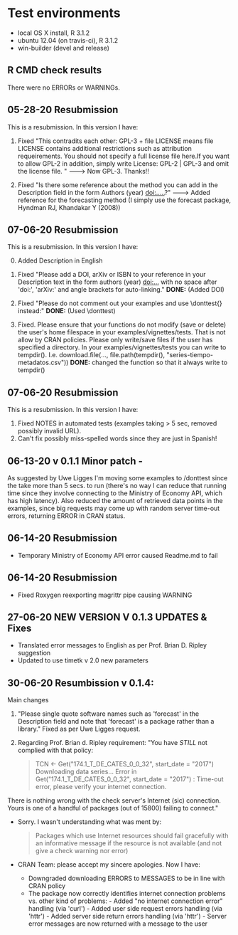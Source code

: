 # Test environments
* local OS X install, R 3.1.2
* ubuntu 12.04 (on travis-ci), R 3.1.2
* win-builder (devel and release)

## R CMD check results
There were no ERRORs or WARNINGs. 


## 05-28-20 Resubmission
This is a resubmission. In this version I have:

 1. Fixed "This contradits each other: GPL-3 + file LICENSE means file LICENSE 
contains additional restrictions such as attribution requeirements. You 
should not specify a full license file here.If you want to allow GPL-2 in 
addition, simply write
License: GPL-2 | GPL-3 and omit the license file. " ---> Now GPL-3. Thanks!!

 2. Fixed "Is there some reference about the method you can add in the Description 
field in the form Authors (year) <doi:.....>?" ---> Added reference for the 
forecasting method (I simply use the forecast package, Hyndman RJ, Khandakar Y (2008))

## 07-06-20 Resubmission
This is a resubmission. In this version I have:

 0. Added Description in English 

 1. Fixed "Please add a DOI, arXiv or ISBN to your reference in your Description 
text in the form authors (year) <doi:...>
with no space after 'doi:', 'arXiv:' and angle brackets for auto-linking." 
**DONE:** (Added DOI)

 2. Fixed "Please do not comment out your examples and use \\donttest{} 
 instead:" **DONE:**  (Used \\donttest)

 3. Fixed. Please ensure that your functions do not modify (save or delete) the 
user's home filespace in your examples/vignettes/tests. That is not 
allow by CRAN policies. Please only write/save files if the user has 
specified a directory. In your examples/vignettes/tests you can write to 
tempdir(). I.e. download.file(..., file.path(tempdir(), "series-tiempo-metadatos.csv"))
**DONE:** changed the function so that it always write to tempdir()

## 07-06-20 Resubmission
This is a resubmission. In this version I have:
1. Fixed NOTES in automated tests (examples taking > 5 sec, removed possibly 
invalid URL).
2. Can't fix possibly miss-spelled words since they are just in Spanish!

## 06-13-20 v 0.1.1 Minor patch -  
As suggested by Uwe Ligges I'm moving some examples to /donttest since the take 
more than 5 secs. to run (there's no way I can reduce that running time since 
they involve connecting to the Ministry of Economy API, which has high latency). 
Also reduced the amount of retrieved data points in the examples, 
since big requests may come up with random server time-out errors, returning
ERROR in CRAN status.

## 06-14-20 Resubmission
- Temporary Ministry of Economy API error caused Readme.md to fail 

## 06-14-20 Resubmission
- Fixed Roxygen reexporting magrittr pipe causing WARNING

## 27-06-20 NEW VERSION V 0.1.3 UPDATES & Fixes
- Translated error messages to English as per Prof. Brian D. Ripley suggestion
- Updated to use timetk v 2.0 new parameters


## 30-06-20 Resumbission v 0.1.4:

Main changes

1) "Please single quote software names such as 'forecast' in the 
Description field and note that 'forecast' is a package rather than a 
library." Fixed as per Uwe Ligges request.


2) Regarding Prof. Brian d. Ripley requirement:
"You have *STILL* not complied with that policy:

   > TCN <- Get("174.1_T_DE_CATES_0_0_32", start_date = "2017")
     Downloading data series...
     Error in Get("174.1_T_DE_CATES_0_0_32", start_date = "2017") :
      Time-out error, please verify your internet connection.

There is nothing wrong with the check server's Internet (sic)
connection.  Yours is one of a handful of packages (out of 15800)
failing to connect."

- Sorry. I wasn't understanding what was ment by:

  > Packages which use Internet resources should fail gracefully with an
    informative message if the resource is not available (and not give a
    check warning nor error)

- CRAN Team: please accept my sincere apologies. Now I have:
  - Downgraded downloading ERRORS to MESSAGES to be in line with CRAN policy
  - The package now correctly identifies internet connection problems vs. other kind of problems:
        - Added "no internet connection error" handling (via 'curl')
        - Added user side request errors handling (via 'httr')
        - Added server side return errors handling (via 'httr')
        - Server error messages are now returned with a message to the user

